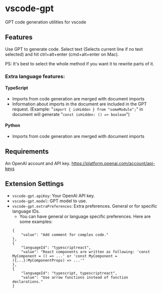 # vscode-gpt 

GPT code generation utilities for vscode

## Features

Use GPT to generate code.
Select text (Selects current line if no text selected) and hit ctrl+alt+enter (cmd+alt+enter on Mac).

PS: It's best to select the whole method if you want it to rewrite parts of it.

### Extra language features:

#### TypeScript
- Imports from code generation are merged with document imports
- Information about imports in the document are included in the GPT request. (Example: "`import { isHidden } from "someModule";`" in document will generate "`const isHidden: () => boolean`")

#### Python
- Imports from code generation are merged with document imports

## Requirements

An OpenAI account and API key. https://platform.openai.com/account/api-keys

## Extension Settings

* `vscode-gpt.apiKey`: Your OpenAI API key.
* `vscode-gpt.model`: GPT model to use.
* `vscode-gpt.extraPreferences`: Extra preferences. General or for specific language IDs.
    * You can have general or language specific preferences. Here are some examples:
    ```
    {
        "value": "Add comment for complex code."
    },
    {
        "languageId": "typescriptreact",
        "value": "React components are written as following: 'const MyComponent = () => ...' or 'const MyComponent = ({...}:MyComponentProps) => ...'"
    },
    {
        "languageId": "typescript, typescriptreact",
        "value": "Use arrow functions instead of function declarations."
    }
    ```
